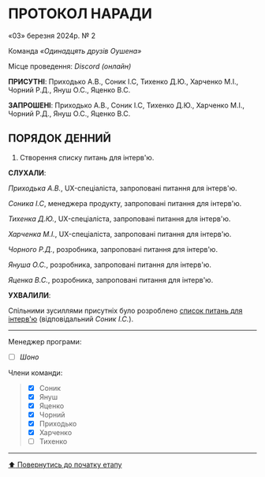 # ПРОТОКОЛ НАРАДИ

«03» березня 2024р. № 2

Команда *«Одинадцять друзів Оушена»*

Місце проведення: *Discord (онлайн)*


**ПРИСУТНІ**: Приходько А.В., Соник І.С, Тихенко Д.Ю., Харченко М.І., Чорний Р.Д., Януш О.С., Яценко В.С.

**ЗАПРОШЕНІ**: Приходько А.В., Соник І.С, Тихенко Д.Ю., Харченко М.І., Чорний Р.Д., Януш О.С., Яценко В.С.

## ПОРЯДОК ДЕННИЙ

1. Створення списку питань для інтерв'ю.

**СЛУХАЛИ**:

*Приходька А.В.*, UX-спеціаліста, запроповані питання для інтерв'ю.

*Соника І.С*, менеджера продукту, запроповані питання для інтерв'ю.

*Тихенка Д.Ю.*, UX-спеціаліста, запроповані питання для інтерв'ю.

*Харченка М.І.*, UX-спеціаліста, запроповані питання для інтерв'ю.

*Чорного Р.Д.*, розробника, запроповані питання для інтерв'ю.

*Януша О.С.*, розробника, запроповані питання для інтерв'ю.

*Яценка В.С.*, розробника, запроповані питання для інтерв'ю.

**УХВАЛИЛИ**:

Спільними зусиллями присутніх було розроблено [список питань для інтерв'ю](https://github.com/KAPT0SHKA/SE-practice-template/blob/main/docs/1.Envisioning/other/%D0%A1%D0%BF%D0%B8%D1%81%D0%BE%D0%BA%20%D0%BF%D0%B8%D1%82%D0%B0%D0%BD%D1%8C%20(%D1%96%D0%BD%D1%82%D0%B5%D1%80%D0%B2'%D1%8E).md)
(відповідальний *Соник І.С.*).

---

Менеджер програми: 		
- [ ] *Шоно*

Члени команди:			

>- [x] Соник
>- [x] Януш
>- [x] Яценко
>- [x] Чорний
>- [x] Приходько
>- [x] Харченко
>- [ ] Тихенко

---
[:arrow_up: Повернутись до початку етапу](/docs/1.Envisioning/README.md)



